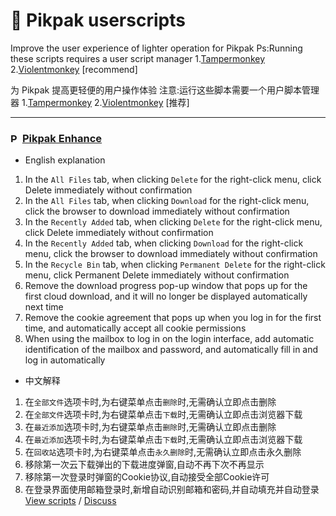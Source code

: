 # 🤖 Pikpak userscripts
Improve the user experience of lighter operation for Pikpak
Ps:Running these scripts requires a user script manager
1.[Tampermonkey](https://www.tampermonkey.net/)
2.[Violentmonkey](https://violentmonkey.github.io/) [recommend]

为 Pikpak 提高更轻便的用户操作体验
注意:运行这些脚本需要一个用户脚本管理器
1.[Tampermonkey](https://www.tampermonkey.net/)
2.[Violentmonkey](https://violentmonkey.github.io/) [推荐]

---

### <picture><source media="(prefers-color-scheme: dark)" srcset="https://mypikpak.com/favicon-32x32.png"><img width=15 alt="Pikpak logo" src="https://mypikpak.com/favicon-32x32.png"></picture> [Pikpak Enhance](pikpak-enhance)
- English explanation
1. In the `All Files` tab, when clicking `Delete` for the right-click menu, click Delete immediately without confirmation
2. In the `All Files` tab, when clicking `Download` for the right-click menu, click the browser to download immediately without confirmation
3. In the `Recently Added` tab, when clicking `Delete` for the right-click menu, click Delete immediately without confirmation
4. In the `Recently Added` tab, when clicking `Download` for the right-click menu, click the browser to download immediately without confirmation
5. In the `Recycle Bin` tab, when clicking `Permanent Delete` for the right-click menu, click Permanent Delete immediately without confirmation
6. Remove the download progress pop-up window that pops up for the first cloud download, and it will no longer be displayed automatically next time
7. Remove the cookie agreement that pops up when you log in for the first time, and automatically accept all cookie permissions
8. When using the mailbox to log in on the login interface, add automatic identification of the mailbox and password, and automatically fill in and log in automatically
- 中文解释
1. 在`全部文件`选项卡时,为右键菜单点击`删除`时,无需确认立即点击删除
2. 在`全部文件`选项卡时,为右键菜单点击`下载`时,无需确认立即点击浏览器下载
3. 在`最近添加`选项卡时,为右键菜单点击`删除`时,无需确认立即点击删除
4. 在`最近添加`选项卡时,为右键菜单点击`下载`时,无需确认立即点击浏览器下载
5. 在`回收站`选项卡时,为右键菜单点击`永久删除`时,无需确认立即点击永久删除
6. 移除第一次云下载弹出的下载进度弹窗,自动不再下次不再显示
7. 移除第一次登录时弹窗的Cookie协议,自动接受全部Cookie许可
8. 在登录界面使用邮箱登录时,新增自动识别邮箱和密码,并自动填充并自动登录
<br>[View scripts](pikpak-enhance) / [Discuss](https://github.com/adamlui/userscripts/discussions)
